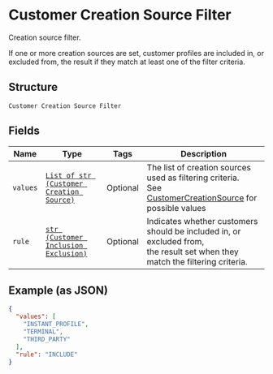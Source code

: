 
# Customer Creation Source Filter

Creation source filter.

If one or more creation sources are set, customer profiles are included in,
or excluded from, the result if they match at least one of the filter
criteria.

## Structure

`Customer Creation Source Filter`

## Fields

| Name | Type | Tags | Description |
|  --- | --- | --- | --- |
| `values` | [`List of str (Customer Creation Source)`](/doc/models/customer-creation-source.md) | Optional | The list of creation sources used as filtering criteria.<br>See [CustomerCreationSource](#type-customercreationsource) for possible values |
| `rule` | [`str (Customer Inclusion Exclusion)`](/doc/models/customer-inclusion-exclusion.md) | Optional | Indicates whether customers should be included in, or excluded from,<br>the result set when they match the filtering criteria. |

## Example (as JSON)

```json
{
  "values": [
    "INSTANT_PROFILE",
    "TERMINAL",
    "THIRD_PARTY"
  ],
  "rule": "INCLUDE"
}
```

